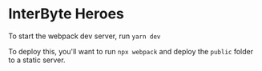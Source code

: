 # InterByte Heroes

To start the webpack dev server, run `yarn dev`

To deploy this, you'll want to run `npx webpack` and deploy the `public` folder to a static server.
